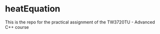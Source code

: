 # heatEquation

This is the repo for the practical assignment of the TW3720TU - Advanced C++ course
